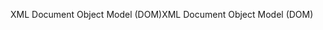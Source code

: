 <span data-ttu-id="99633-101">XML Document Object Model (DOM)</span><span class="sxs-lookup"><span data-stu-id="99633-101">XML Document Object Model (DOM)</span></span>